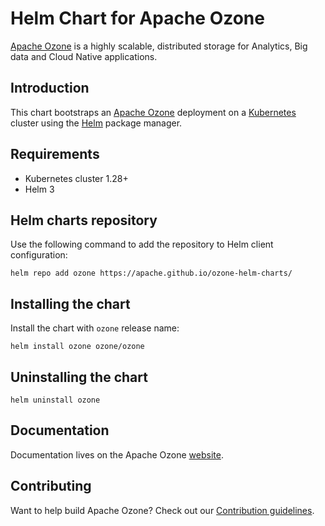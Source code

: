 <!--
  Licensed to the Apache Software Foundation (ASF) under one
  or more contributor license agreements.  See the NOTICE file
  distributed with this work for additional information
  regarding copyright ownership.  The ASF licenses this file
  to you under the Apache License, Version 2.0 (the
  "License"); you may not use this file except in compliance
  with the License.  You may obtain a copy of the License at

      http://www.apache.org/licenses/LICENSE-2.0

  Unless required by applicable law or agreed to in writing, software
  distributed under the License is distributed on an "AS IS" BASIS,
  WITHOUT WARRANTIES OR CONDITIONS OF ANY KIND, either express or implied.
  See the License for the specific language governing permissions and
  limitations under the License.
-->

# Helm Chart for Apache Ozone

[Apache Ozone](https://ozone.apache.org) is a highly scalable, distributed storage for Analytics, Big data and Cloud Native applications.


## Introduction

This chart bootstraps an [Apache Ozone](https://ozone.apache.org) deployment on a [Kubernetes](http://kubernetes.io) cluster using the [Helm](https://helm.sh) package manager.

## Requirements

- Kubernetes cluster 1.28+
- Helm 3

## Helm charts repository
Use the following command to add the repository to Helm client configuration:
```shell
helm repo add ozone https://apache.github.io/ozone-helm-charts/
```

## Installing the chart
Install the chart with `ozone` release name:
```shell
helm install ozone ozone/ozone
```

## Uninstalling the chart
```shell
helm uninstall ozone
```

## Documentation

Documentation lives on the Apache Ozone [website](https://ozone.apache.org/docs/).

## Contributing

Want to help build Apache Ozone? Check out our [Contribution guidelines](https://github.com/apache/ozone/blob/master/CONTRIBUTING.md).

